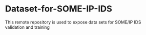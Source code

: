 # Dataset-for-SOME-IP-IDS
This remote repository is used to expose data sets for SOME/IP IDS validation and training
